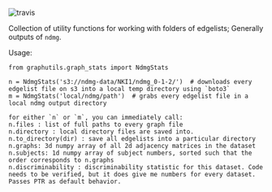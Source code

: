 ![travis](https://travis-ci.org/neurodata/graphutils.svg?branch=master)

Collection of utility functions for working with folders of edgelists;
Generally outputs of `ndmg`.

Usage:

```
from graphutils.graph_stats import NdmgStats

n = NdmgStats('s3://ndmg-data/NKI1/ndmg_0-1-2/')  # downloads every edgelist file on s3 into a local temp directory using `boto3`
m = NdmgStats('local/ndmg/path')  # grabs every edgelist file in a local ndmg output directory

for either `n` or `m`, you can immediately call:
n.files : list of full paths to every graph file
n.directory : local directory files are saved into.
n.to_directory(dir) : save all edgelists into a particular directory
n.graphs: 3d numpy array of all 2d adjacency matrices in the dataset
n.subjects: 1d numpy array of subject numbers, sorted such that the order corresponds to n.graphs
n.discriminability : discriminability statistic for this dataset. Code needs to be verified, but it does give me numbers for every dataset. Passes PTR as default behavior.
```
